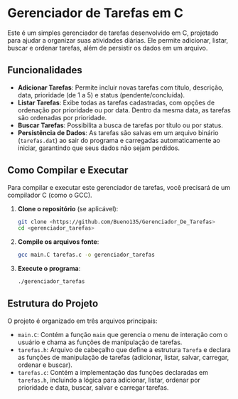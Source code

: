 # Gerenciador de Tarefas em C

Este é um simples gerenciador de tarefas desenvolvido em C, projetado para ajudar a organizar suas atividades diárias. Ele permite adicionar, listar, buscar e ordenar tarefas, além de persistir os dados em um arquivo.



## Funcionalidades

- **Adicionar Tarefas**: Permite incluir novas tarefas com título, descrição, data, prioridade (de 1 a 5) e status (pendente/concluída).
- **Listar Tarefas**: Exibe todas as tarefas cadastradas, com opções de ordenação por prioridade ou por data. Dentro da mesma data, as tarefas são ordenadas por prioridade.
- **Buscar Tarefas**: Possibilita a busca de tarefas por título ou por status.
- **Persistência de Dados**: As tarefas são salvas em um arquivo binário (`tarefas.dat`) ao sair do programa e carregadas automaticamente ao iniciar, garantindo que seus dados não sejam perdidos.



## Como Compilar e Executar

Para compilar e executar este gerenciador de tarefas, você precisará de um compilador C (como o GCC).

1.  **Clone o repositório** (se aplicável):

    ```bash
    git clone <https://github.com/Bueno135/Gerenciador_De_Tarefas>
    cd <gerenciador_tarefas>
    ```

2.  **Compile os arquivos fonte**:

    ```bash
    gcc main.C tarefas.c -o gerenciador_tarefas
    ```

3.  **Execute o programa**:

    ```bash
    ./gerenciador_tarefas
    ```



## Estrutura do Projeto

O projeto é organizado em três arquivos principais:

-   `main.C`: Contém a função `main` que gerencia o menu de interação com o usuário e chama as funções de manipulação de tarefas.
-   `tarefas.h`: Arquivo de cabeçalho que define a estrutura `Tarefa` e declara as funções de manipulação de tarefas (adicionar, listar, salvar, carregar, ordenar e buscar).
-   `tarefas.c`: Contém a implementação das funções declaradas em `tarefas.h`, incluindo a lógica para adicionar, listar, ordenar por prioridade e data, buscar, salvar e carregar tarefas.
